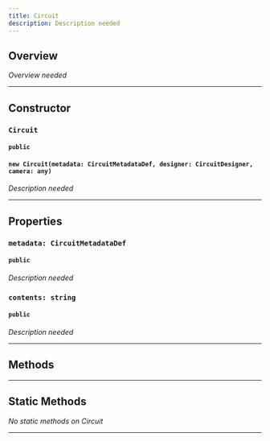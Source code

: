 ```yaml
---
title: Circuit
description: Description needed
---
```



## Overview
*Overview needed*

---


## Constructor

### `Circuit`
#### `public`
#### `new Circuit(metadata: CircuitMetadataDef, designer: CircuitDesigner, camera: any)`
*Description needed*

---


## Properties


### `metadata: CircuitMetadataDef`
#### `public`
*Description needed*

### `contents: string`
#### `public`
*Description needed*

---


## Methods

---


## Static Methods

*No static methods on Circuit*

---
